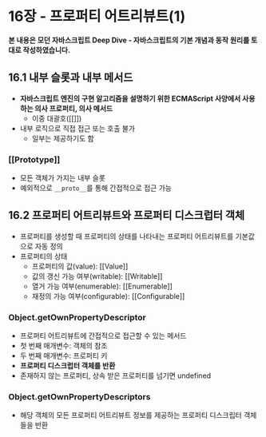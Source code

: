 # 16장 - 프로퍼티 어트리뷰트(1)

**본 내용은 모던 자바스크립트 Deep Dive - 자바스크립트의 기본 개념과 동작 원리를 토대로 작성하였습니다.**



## 16.1 내부 슬롯과 내부 메서드

* **자바스크립트 엔진의 구현 알고리즘을 설명하기 위한 ECMAScript 사양에서 사용하는 의사 프로퍼티, 의사 메서드**
  * 이중 대괄호([[]])
* 내부 로직으로 직접 접근 또는 호출 불가
  * 일부는 제공하기도 함



### [[Prototype]]

* 모든 객체가 가지는 내부 슬롯
* 예외적으로 `__proto__`를 통해 간접적으로 접근 가능



## 16.2 프로퍼티 어트리뷰트와 프로퍼티 디스크럽터 객체

* 프로퍼티를 생성할 때 프로퍼티의 상태를 나타내는 프로퍼티 어트리뷰트를 기본값으로 자동 정의
* 프로퍼티의 상태
  * 프로퍼티의 값(value): [[Value]]
  * 값의 갱신 가능 여부(writable): [[Writable]]
  * 열거 가능 여부(enumerable): [[Enumerable]]
  * 재정의 가능 여부(configurable): [[Configurable]]



### Object.getOwnPropertyDescriptor

* 프로퍼티 어트리뷰트에 간접적으로 접근할 수 있는 메서드
* 첫 번째 매개변수: 객체의 참조
* 두 번째 매개변수: 프로퍼티 키
* **프로퍼티 디스크럽터 객체를 반환**
* 존재하지 않는 프로퍼티, 상속 받은 프로퍼티를 넘기면 undefined



### Object.getOwnPropertyDescriptors

* 해당 객체의 모든 프로퍼티 어트리뷰트 정보를 제공하는 프로퍼티 디스크립터 객체들을 반환
